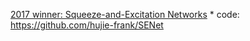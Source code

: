 [2017 winner: Squeeze-and-Excitation Networks](https://arxiv.org/abs/1803.08494)
    * code: https://github.com/hujie-frank/SENet

